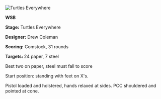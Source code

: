 ![Turtles Everywhere](https://github.com/bagellord/USPSA-Stages/blob/master/31%2B%20rounds/Two%20of%20Diamonds%20-%2032%20rounds%20-%20Comstock/Two%20of%20Diamonds.PNG)

<b>WSB</b>

<b>Stage:</b> Turtles Everywhere

<b>Designer:</b> Drew Coleman

<b>Scoring:</b> Comstock, 31 rounds

<b>Targets: </b> 24 paper, 7 steel

Best two on paper, steel must fall to score

Start position: standing with feet on X's.

Pistol loaded and holstered, hands relaxed at sides. PCC shouldered and pointed at cone.
